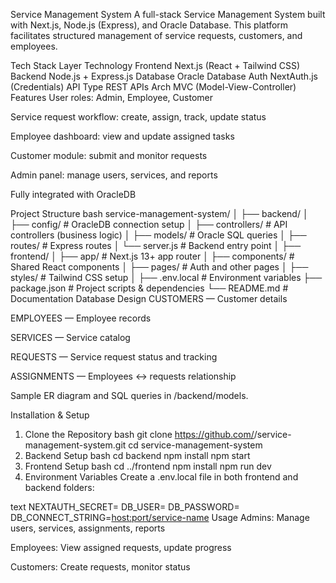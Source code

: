 Service Management System
A full-stack Service Management System built with Next.js, Node.js (Express), and Oracle Database.
This platform facilitates structured management of service requests, customers, and employees.

Tech Stack
Layer	Technology
Frontend	Next.js (React + Tailwind CSS)
Backend	Node.js + Express.js
Database	Oracle Database
Auth	NextAuth.js (Credentials)
API Type	REST APIs
Arch	MVC (Model-View-Controller)
Features
User roles: Admin, Employee, Customer

Service request workflow: create, assign, track, update status

Employee dashboard: view and update assigned tasks

Customer module: submit and monitor requests

Admin panel: manage users, services, and reports

Fully integrated with OracleDB

Project Structure
bash
service-management-system/
│
├── backend/
│   ├── config/         # OracleDB connection setup
│   ├── controllers/    # API controllers (business logic)
│   ├── models/         # Oracle SQL queries
│   ├── routes/         # Express routes
│   └── server.js       # Backend entry point
│
├── frontend/
│   ├── app/            # Next.js 13+ app router
│   ├── components/     # Shared React components
│   ├── pages/          # Auth and other pages
│   ├── styles/         # Tailwind CSS setup
│
├── .env.local          # Environment variables
├── package.json        # Project scripts & dependencies
└── README.md           # Documentation
Database Design
CUSTOMERS — Customer details

EMPLOYEES — Employee records

SERVICES — Service catalog

REQUESTS — Service request status and tracking

ASSIGNMENTS — Employees ↔ requests relationship

Sample ER diagram and SQL queries in /backend/models.

Installation & Setup
1. Clone the Repository
bash
git clone https://github.com/<your-username>/service-management-system.git
cd service-management-system
2. Backend Setup
bash
cd backend
npm install
npm start
3. Frontend Setup
bash
cd ../frontend
npm install
npm run dev
4. Environment Variables
Create a .env.local file in both frontend and backend folders:

text
NEXTAUTH_SECRET=<your-secret-key>
DB_USER=<oracle-username>
DB_PASSWORD=<oracle-password>
DB_CONNECT_STRING=<host:port/service-name>
Usage
Admins: Manage users, services, assignments, reports

Employees: View assigned requests, update progress

Customers: Create requests, monitor status
